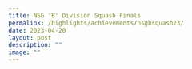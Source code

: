 ```yaml
---
title: NSG 'B' Division Squash Finals
permalink: /highlights/achievements/nsgbsquash23/
date: 2023-04-20
layout: post
description: ""
image: ""
---
```

